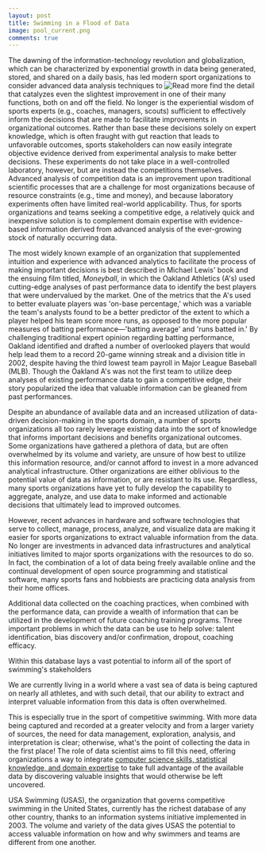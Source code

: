```yaml
---
layout: post
title: Swimming in a Flood of Data
image: pool_current.png
comments: true
---
```


The dawning of the information-technology revolution and globalization, which can be characterized by exponential growth in data being generated, stored, and shared on a daily basis, has led modern sport organizations to consider advanced data analysis techniques to <!--more--> <img class="post-image" src="{{ site.url }}/public/images/pool_current.png" alt="Read more"> find the detail that catalyzes even the slightest improvement in one of their many functions, both on and off the field. No longer is the experiential wisdom of sports experts (e.g., coaches, managers, scouts) sufficient to effectively inform the decisions that are made to facilitate improvements in organizational outcomes. Rather than base these decisions solely on expert knowledge, which is often fraught with gut reaction that leads to unfavorable outcomes, sports stakeholders can now easily integrate objective evidence derived from experimental analysis to make better decisions. These experiments do not take place in a well-controlled laboratory, however, but are instead the competitions themselves. Advanced analysis of competition data is an improvement upon traditional scientific processes that are a challenge for most organizations because of resource constraints (e.g., time and money), and because laboratory experiments often have limited real-world applicability. Thus, for sports organizations and teams seeking a competitive edge, a relatively quick and inexpensive solution is to complement domain expertise with evidence-based information derived from advanced analysis of the ever-growing stock of naturally occurring data.

The most widely known example of an organization that supplemented intuition and experience with advanced analytics to facilitate the process of making important decisions is best described in Michael Lewis' book and the ensuing film titled, _Moneyball_, in which the Oakland Athletics (A's) used cutting-edge analyses of past performance data to identify the best players that were undervalued by the market. One of the metrics that the A's used to better evaluate players was 'on-base percentage,' which was a variable the team's analysts found to be a better predictor of the extent to which a player helped his team score more runs, as opposed to the more popular measures of batting performance—'batting average' and 'runs batted in.' By challenging traditional expert opinion regarding batting performance, Oakland identified and drafted a number of overlooked players that would help lead them to a record 20-game winning streak and a division title in 2002, despite having the third lowest team payroll in Major League Baseball (MLB). Though the Oakland A's was not the first team to utilize deep analyses of existing performance data to gain a competitive edge, their story popularized the idea that valuable information can be gleaned from past performances.

Despite an abundance of available data and an increased utilization of data-driven decision-making in the sports domain, a number of sports organizations all too rarely leverage existing data into the sort of knowledge that informs important decisions and benefits organizational outcomes. Some organizations have gathered a plethora of data, but are often overwhelmed by its volume and variety, are unsure of how best to utilize this information resource, and/or cannot afford to invest in a more advanced analytical infrastructure. Other organizations are either oblivious to the potential value of data as information, or are resistant to its use. Regardless, many sports organizations have yet to fully develop the capability to aggregate, analyze, and use data to make informed and actionable decisions that ultimately lead to improved outcomes.

However, recent advances in hardware and software technologies that serve to collect, manage, process, analyze, and visualize data are making it easier for sports organizations to extract valuable information from the data. No longer are investments in advanced data infrastructures and analytical initiatives limited to major sports organizations with the resources to do so. In fact, the combination of a lot of data being freely available online and the continual development of open source programming and statistical software, many sports fans and hobbiests are practicing data analysis from their home offices.  

Additional data collected on the coaching practices, when combined with the performance data, can provide a wealth of information that can be utilized in the development of future coaching training programs. Three important problems in which the data can be use to help solve: talent identification, bias discovery and/or confirmation, dropout, coaching efficacy. 

Within this database lays a vast potential to inform all of the sport of swimming's stakeholders


We are currently living in a world where a vast sea of data is being captured on nearly all athletes, and with such detail, that our ability to extract and interpret valuable information from this data is often overwhelmed. 

This is especially true in the sport of competitive swimming. With more data being captured and recorded at a greater velocity and from a larger variety of sources, the need for data management, exploration, analysis, and interpretation is clear; otherwise, what's the point of collecting the data in the first place! The role of data scientist aims to fill this need, offering organizations a way to integrate [computer science skills, statistical knowledge, and domain expertise](http://drewconway.com/zia/2013/3/26/the-data-science-venn-diagram) to take full advantage of the available data by discovering valuable insights that would otherwise be left uncovered.

USA Swimming (USAS), the organization that governs competitive swimming in the United States, currently has the richest database of any other country, thanks to an information systems initiative implemented in 2003. The volume and variety of the data gives USAS the potential to access valuable information on how and why swimmers and teams are different from one another. 


